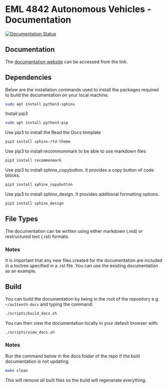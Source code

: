 # EML 4842 Autonomous Vehicles - Documentation
[![Documentation Status](https://readthedocs.org/projects/av1tenth-docs/badge/?version=latest)](https://av1tenth-docs.readthedocs.io/en/latest/?badge=latest)


## Documentation
The [documentation website](https://av1tenth-docs.readthedocs.io/en/latest/) can be accessed from the link.


## Dependencies
Below are the installation commands used to install the packages required to build the documentation on your local machine.
```Bash
sudo apt install python3-sphinx
```

Install pip3
```Bash
sudo apt install python3-pip
```

Use pip3 to install the Read the Docs template
```Bash
pip3 install sphinx-rtd-theme
```

Use pip3 to install recommommark to be able to use markdown files
```Bash
pip3 install recommonmark
```

Use pip3 to install sphinx_copybutton. It provides a copy button of code blocks.
```Bash
pip3 install sphinx_copybutton
```

Use pip3 to install sphinx_design. It provides additional formatting options.
```Bash
pip3 install sphinx_design
```


## File Types
The documentation can be written using either markdown (.md) or restructured text (.rst) formats.

### Notes
It is important that any new files created for the documentation are included in a toctree specified in a .rst file. You can use the existing documentation as an example.


## Build
You can build the documentation by being in the root of the repository e.g. ``` ~/av1tenth-docs``` and typing the command:
```bash
./scripts/build_docs.sh
```
You can then view the documentation locally in your default browser with:
```bash
./scripts/view_docs.sh
```
### Notes
Run the command below in the docs folder of the repo if the built documentation is not updating.
```bash
make clean
```
This will remove all built files so the build will regenerate everything.